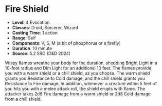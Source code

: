 # Fire Shield

- **Level**: 4 Evocation
- **Classes**: Druid, Sorcerer, Wizard
- **Casting Time**: 1 action
- **Range**: Self
- **Components**: V, S, M (a bit of phosphorus or a firefly)
- **Duration**: 10 minute
- **Source**: 5.2 SRD (D&D 2024)

Wispy flames wreathe your body for the duration, shedding Bright Light in a 10-foot radius and Dim Light for an additional 10 feet. The flames provide you with a warm shield or a chill shield, as you choose. The warm shield grants you Resistance to Cold damage, and the chill shield grants you Resistance to Fire damage. In addition, whenever a creature within 5 feet of you hits you with a melee attack roll, the shield erupts with flame. The attacker takes 2d8 Fire damage from a warm shield or 2d8 Cold damage from a chill shield.

